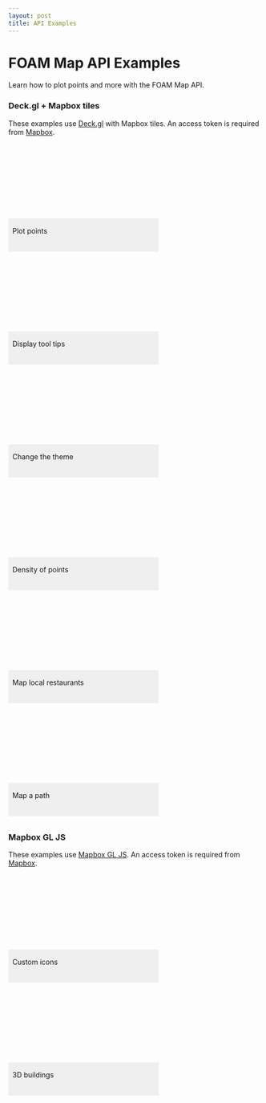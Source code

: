 ```yaml
---
layout: post
title: API Examples
---
```


# FOAM Map API Examples

Learn how to plot points and more with the FOAM Map API.

### Deck.gl + Mapbox tiles

These examples use [Deck.gl](https://deck.gl/#/) with Mapbox tiles. An access token is required from [Mapbox](https://www.mapbox.com/).

<div style="display: inline-block;">
  <a href="example_1.html">
    <div style="height: 200px; width: 300px; margin-right: 25px; margin-bottom: 25px; float: left;">
      <div style="background: url('previews/example_1.png'); background-size: 300px 150px; height: 150px; width: 300px;">&nbsp;</div>
      <div style="background: #efefef; height: 50px; padding: 8px; line-height: 34px;">Plot points</div>
    </div>
  </a>
  <a href="example_2.html">
    <div style="height: 200px; width: 300px; margin-right: 25px; margin-bottom: 25px; float: left;">
      <div style="background: url('previews/example_2.png'); background-size: 300px 150px; height: 150px; width: 300px;">&nbsp;</div>
      <div style="background: #efefef; height: 50px; padding: 8px; line-height: 34px;">Display tool tips</div>
    </div>
  </a>
  <a href="example_3.html">
    <div style="height: 200px; width: 300px; margin-right: 25px; margin-bottom: 25px; float: left;">
      <div style="background: url('previews/example_3.png'); background-size: 300px 150px; height: 150px; width: 300px;">&nbsp;</div>
      <div style="background: #efefef; height: 50px; padding: 8px; line-height: 34px;">Change the theme</div>
    </div>
  </a>
  <a href="example_6.html">
    <div style="height: 200px; width: 300px; margin-right: 25px; margin-bottom: 25px; float: left;">
      <div style="background: url('previews/example_6.png'); background-size: 300px 150px; height: 150px; width: 300px;">&nbsp;</div>
      <div style="background: #efefef; height: 50px; padding: 8px; line-height: 34px;">Density of points</div>
    </div>
  </a>
  <a href="example_7.html">
    <div style="height: 200px; width: 300px; margin-right: 25px; margin-bottom: 25px; float: left;">
      <div style="background: url('previews/example_7.png'); background-size: 300px 150px; height: 150px; width: 300px;">&nbsp;</div>
      <div style="background: #efefef; height: 50px; padding: 8px; line-height: 34px;">Map local restaurants</div>
    </div>
  </a>
  <a href="example_8.html">
    <div style="height: 200px; width: 300px; margin-right: 25px; margin-bottom: 25px; float: left;">
      <div style="background: url('previews/example_8.png'); background-size: 300px 150px; height: 150px; width: 300px;">&nbsp;</div>
      <div style="background: #efefef; height: 50px; padding: 8px; line-height: 34px;">Map a path</div>
    </div>
  </a>
</div>

### Mapbox GL JS

These examples use [Mapbox GL JS](https://docs.mapbox.com/mapbox-gl-js/api/). An access token is required from [Mapbox](https://www.mapbox.com/).

<div style="display: inline-block;">
  <a href="example_4.html">
    <div style="height: 200px; width: 300px; margin-right: 25px; margin-bottom: 25px; float: left;">
      <div style="background: url('previews/example_4.png'); background-size: 300px 150px; height: 150px; width: 300px;">&nbsp;</div>
      <div style="background: #efefef; height: 50px; padding: 8px; line-height: 34px;">Custom icons</div>
    </div>
  </a>
  <a href="example_5.html">
    <div style="height: 200px; width: 300px; margin-right: 25px; margin-bottom: 25px; float: left;">
      <div style="background: url('previews/example_5.png'); background-size: 300px 150px; height: 150px; width: 300px;">&nbsp;</div>
      <div style="background: #efefef; height: 50px; padding: 8px; line-height: 34px;">3D buildings</div>
    </div>
  </a>
</div>
